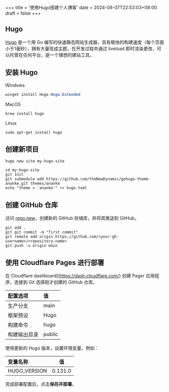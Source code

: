 +++
title = '使用Hugo搭建个人博客'
date = 2024-08-07T22:53:03+08:00
draft = false
+++

## Hugo

[Hugo](https://gohugo.io/) 是一个用 Go 编写的快速静态网站生成器，具有极快的构建速度（每个页面小于1毫秒），拥有大量现成主题，在开发过程中通过 liveload 即时渲染更改，可以托管在任何平台，是一个理想的建站工具。

## 安装 Hugo

Windows

```powershell
winget install Hugo.Hugo.Extended
```

MacOS

```shell
brew install hugo
```

Linux

```shell
sudo apt-get install hugo
```

## 创建新项目

```shell
hugo new site my-hugo-site
```

```
cd my-hugo-site
git init
git submodule add https://github.com/theNewDynamic/gohugo-theme-ananke.git themes/ananke
echo "theme = 'ananke'" >> hugo.toml
```

## 创建 GitHub 仓库

访问 [repo.new](https://repo.new/)，创建新的 GitHub 存储库，并将其推送到 GitHub。

```shell
git add .
git git commit -m "first commit"
git remote add origin https://github.com/<your-gh-username>/<repository-name>
git push -u origin main
```

## 使用 Cloudflare Pages 进行部署

在 Cloudflare dashboard](https://dash.cloudflare.com/) 创建 Pager 应用程序，连接到 Git 选择刚才创建的 GitHub 仓库。

| 配置选项     | 值     |
| :----------- | :----- |
| 生产分支     | main   |
| 框架预设     | Hugo   |
| 构建命令     | hugo   |
| 构建输出目录 | public |

使用更新的 Hugo 版本，设置环境变量，例如：

| 变量名称     | 值      |
| :----------- | ------- |
| HUGO_VERSION | 0.131.0 |

完成部署配置后，点击**保存并部署**。
